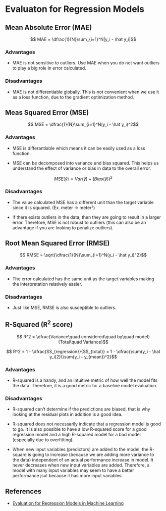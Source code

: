 # Evaluaton for Regression Models

## Mean Absolute Error (MAE)
$$ MAE = \dfrac{1}{N}\sum_{i=1}^N|y_i - \hat y_i|$$

### Advantages
- MAE is not sensitive to outliers. Use MAE when you do not want outliers to play a big role in error calculated.

### Disadvantages
- MAE is not differentiable globally. This is not convenient when we use it as a loss function, due to the gradient optimization method.

## Meas Squared Error (MSE)
$$ MSE = \dfrac{1}{N}\sum_{i=1}^N(y_i - \hat y_i)^2$$

### Advantages
- MSE is differantiable which means it can be easily used as a loss function.

- MSE can be decomposed into variance and bias squared. This helps us understand the effect of variance or bias in data to the overall error.

$$ MSE(\hat y) = Var(\hat y) + (Bias(\hat y))^2$$

### Disadvantages
- The value calculated MSE has a different unit than the target variable since it is squared. (Ex. meter → meter²)

- If there exists outliers in the data, then they are going to result in a larger error. Therefore, MSE is not robust to outliers (this can also be an advantage if you are looking to penalize outliers).

## Root Mean Squared Error (RMSE)

$$ RMSE = \sqrt{\dfrac{1}{N}\sum_{i=1}^N(y_i - \hat y_i)^2}$$

### Advantages
- The error calculated has the same unit as the target variables making the interpretation relatively easier.

### Disadvantages
- Just like MSE, RMSE is also susceptible to outliers.

## R-Squared (R<sup>2</sup> score)

$$ R^2 = \dfrac{Variance\quad considered\quad by\quad model}{Total\quad Variance}$$

$$ R^2 = 1 - \dfrac{SS_{regression}}{SS_{total}} = 1 - \dfrac{\sum(y_i - \hat y_i)2}{\sum(y_i - y_{mean})^2}$$

### Advantages
- R-squared is a handy, and an intuitive metric of how well the model fits the data. Therefore, it is a good metric for a baseline model evaluation. 

### Disadvantages
- R-squared can’t determine if the predictions are biased, that is why looking at the residual plots in addition is a good idea.

- R-squared does not necessarily indicate that a regression model is good to go. It is also possible to have a low R-squared score for a good regression model and a high R-squared model for a bad model (especially due to overfitting).

- When new input variables (predictors) are added to the model, the R-square is going to increase (because we are adding more variance to the data) independent of an actual performance increase in model. It never decreases when new input variables are added. Therefore, a model with many input variables may seem to have a better performance jsut because it has more input variables. 

## References
- [Evaluation for Regression Models in Machine Learning](https://python.plainenglish.io/evaluation-for-regression-models-in-machine-learning-fb902988c6d6)
